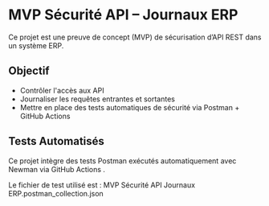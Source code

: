 # MVP Sécurité API – Journaux ERP

Ce projet est une preuve de concept (MVP) de sécurisation d’API REST dans un système ERP.

##  Objectif

- Contrôler l'accès aux API
- Journaliser les requêtes entrantes et sortantes
- Mettre en place des tests automatiques de sécurité via Postman + GitHub Actions

## Tests Automatisés

Ce projet intègre des tests Postman exécutés automatiquement avec Newman via GitHub Actions .

Le fichier de test utilisé est :
MVP Sécurité API Journaux ERP.postman_collection.json
